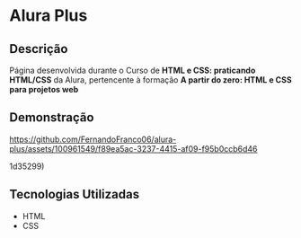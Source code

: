 # Alura Plus

## Descrição

Página desenvolvida durante o Curso de **HTML e CSS: praticando HTML/CSS** da Alura, pertencente à formação **A partir do zero: HTML e CSS para projetos web**

## Demonstração

https://github.com/FernandoFranco06/alura-plus/assets/100961549/f89ea5ac-3237-4415-af09-f95b0ccb6d46

1d35299)

## Tecnologias Utilizadas

- HTML
- CSS
